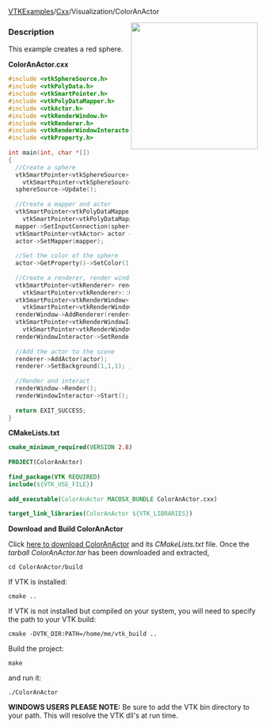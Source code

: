 [VTKExamples](Home)/[Cxx](Cxx)/Visualization/ColorAnActor

<img align="right" src="https://github.com/lorensen/VTKExamples/raw/master/Testing/Baseline/Visualization/TestColorAnActor.png" width="256" />

### Description
This example creates a red sphere.

**ColorAnActor.cxx**
```c++
#include <vtkSphereSource.h>
#include <vtkPolyData.h>
#include <vtkSmartPointer.h>
#include <vtkPolyDataMapper.h>
#include <vtkActor.h>
#include <vtkRenderWindow.h>
#include <vtkRenderer.h>
#include <vtkRenderWindowInteractor.h>
#include <vtkProperty.h>
 
int main(int, char *[])
{
  //Create a sphere
  vtkSmartPointer<vtkSphereSource> sphereSource = 
    vtkSmartPointer<vtkSphereSource>::New();
  sphereSource->Update();
  
  //Create a mapper and actor
  vtkSmartPointer<vtkPolyDataMapper> mapper = 
    vtkSmartPointer<vtkPolyDataMapper>::New();
  mapper->SetInputConnection(sphereSource->GetOutputPort());
  vtkSmartPointer<vtkActor> actor = vtkSmartPointer<vtkActor>::New();
  actor->SetMapper(mapper);
  
  //Set the color of the sphere
  actor->GetProperty()->SetColor(1.0, 0.0, 0.0); //(R,G,B)
  
  //Create a renderer, render window, and interactor
  vtkSmartPointer<vtkRenderer> renderer = 
    vtkSmartPointer<vtkRenderer>::New();
  vtkSmartPointer<vtkRenderWindow> renderWindow = 
    vtkSmartPointer<vtkRenderWindow>::New();
  renderWindow->AddRenderer(renderer);
  vtkSmartPointer<vtkRenderWindowInteractor> renderWindowInteractor = 
    vtkSmartPointer<vtkRenderWindowInteractor>::New();
  renderWindowInteractor->SetRenderWindow(renderWindow);
 
  //Add the actor to the scene
  renderer->AddActor(actor);
  renderer->SetBackground(1,1,1); // Background color white
 
  //Render and interact
  renderWindow->Render();
  renderWindowInteractor->Start();
 
  return EXIT_SUCCESS;
}
```
**CMakeLists.txt**
```cmake
cmake_minimum_required(VERSION 2.8)
 
PROJECT(ColorAnActor)
 
find_package(VTK REQUIRED)
include(${VTK_USE_FILE})
 
add_executable(ColorAnActor MACOSX_BUNDLE ColorAnActor.cxx)
 
target_link_libraries(ColorAnActor ${VTK_LIBRARIES})
```

**Download and Build ColorAnActor**

Click [here to download ColorAnActor](https://github.com/lorensen/VTKWikiExamplesTarballs/raw/master/ColorAnActor.tar) and its *CMakeLists.txt* file.
Once the *tarball ColorAnActor.tar* has been downloaded and extracted,
```
cd ColorAnActor/build 
```
If VTK is installed:
```
cmake ..
```
If VTK is not installed but compiled on your system, you will need to specify the path to your VTK build:
```
cmake -DVTK_DIR:PATH=/home/me/vtk_build ..
```
Build the project:
```
make
```
and run it:
```
./ColorAnActor
```
**WINDOWS USERS PLEASE NOTE:** Be sure to add the VTK bin directory to your path. This will resolve the VTK dll's at run time.

